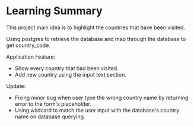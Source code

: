 # Learning Summary

This project main idea is to highlight the countries that have been visited. 

Using postgres to retrieve the database and map through the database to get country_code. 

Application Feature:
- Show every country that had been visited.
- Add new country using the input text section.


Update: 
- Fixing minor bug when user type the wrong country name by returning error to the form's placeholder.
- Using wildcard to match the user input with the database's country name on database querying.